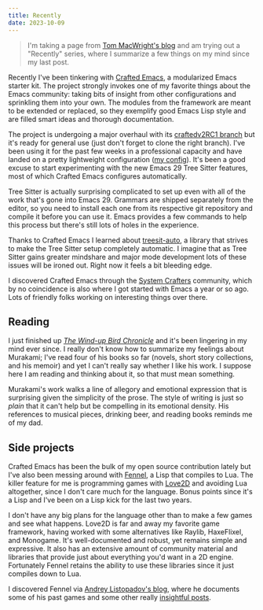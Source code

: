 ```yaml
---
title: Recently
date: 2023-10-09
---
```


> I'm taking a page from [Tom MacWright's blog](https://macwright.org) and am
> trying out a "Recently" series, where I summarize a few things on my mind
> since my last post.

Recently I've been tinkering with
[Crafted Emacs](https://github.com/SystemCrafters/crafted-emacs), a modularized
Emacs starter kit. The project strongly invokes one of my favorite things about
the Emacs community: taking bits of insight from other configurations and
sprinkling them into your own. The modules from the framework are meant to be
extended or replaced, so they exemplify good Emacs Lisp style and are filled
smart ideas and thorough documentation.

The project is undergoing a major overhaul with its
[craftedv2RC1 branch](https://github.com/SystemCrafters/crafted-emacs/tree/craftedv2RC1)
but it's ready for general use (just don't forget to clone the right branch).
I've been using it for the past few weeks in a professional capacity and have
landed on a pretty lightweight configuration
([my config](https://git.sr.ht/~mgmarlow/crafted-config)). It's been a good
excuse to start experimenting with the new Emacs 29 Tree Sitter features, most
of which Crafted Emacs configures automatically.

Tree Sitter is actually surprising complicated to set up even with all of the
work that's gone into Emacs 29. Grammars are shipped separately from the editor,
so you need to install each one from its respective git repository and compile
it before you can use it. Emacs provides a few commands to help this process but
there's still lots of holes in the experience.

Thanks to Crafted Emacs I learned about
[treesit-auto](https://github.com/renzmann/treesit-auto), a library that strives
to make the Tree Sitter setup completely automatic. I imagine that as Tree
Sitter gains greater mindshare and major mode development lots of these issues
will be ironed out. Right now it feels a bit bleeding edge.

I discovered Crafted Emacs through the
[System Crafters](https://systemcrafters.net/) community, which by no
coincidence is also where I got started with Emacs a year or so ago. Lots of
friendly folks working on interesting things over there.

## Reading

I just finished up
_[The Wind-up Bird Chronicle](https://en.wikipedia.org/wiki/The_Wind-Up_Bird_Chronicle)_
and it's been lingering in my mind ever since. I really don't know how to
summarize my feelings about Murakami; I've read four of his books so far
(novels, short story collections, and his memoir) and yet I can't really say
whether I like his work. I suppose here I am reading and thinking about it, so
that must mean something.

Murakami's work walks a line of allegory and emotional expression that is
surprising given the simplicity of the prose. The style of writing is just so
_plain_ that it can't help but be compelling in its emotional density. His
references to musical pieces, drinking beer, and reading books reminds me of my
dad.

## Side projects

Crafted Emacs has been the bulk of my open source contribution lately but I've
also been messing around with [Fennel](https://fennel-lang.org/), a Lisp that
compiles to Lua. The killer feature for me is programming games with
[Love2D](https://love2d.org/) and avoiding Lua altogether, since I don't care
much for the language. Bonus points since it's a Lisp and I've been on a Lisp
kick for the last two years.

I don't have any big plans for the language other than to make a few games and
see what happens. Love2D is far and away my favorite game framework, having
worked with some alternatives like Raylib, HaxeFlixel, and Monogame. It's
well-documented and robust, yet remains simple and expressive. It also has an
extensive amount of community material and libraries that provide just about
everything you'd want in a 2D engine. Fortunately Fennel retains the ability to
use these libraries since it just compiles down to Lua.

I discovered Fennel via [Andrey Listopadov's blog](https://andreyor.st/), where
he documents some of his past games and some other really
[insightful posts](https://andreyor.st/posts/2022-09-26-reproducible-research-with-org-mode-fennel-and-love/).
